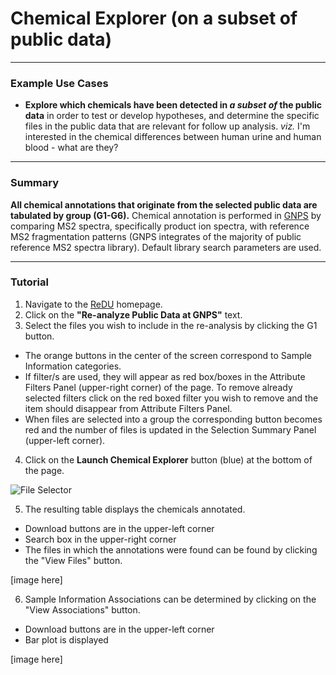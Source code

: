 # Chemical Explorer (on a subset of public data)

---

### Example Use Cases
* **Explore which chemicals have been detected in *a subset of* the public data** in order to test or develop hypotheses, and determine the specific files in the public data that are relevant for follow up analysis. *viz.* I'm interested in the chemical differences between human urine and human blood - what are they?

---

### Summary
**All chemical annotations that originate from the selected public data are tabulated by group (G1-G6).** Chemical annotation is performed in [GNPS](https://gnps.ucsd.edu/ProteoSAFe/static/gnps-splash2.jsp) by comparing MS2 spectra, specifically product ion spectra, with reference MS2 fragmentation patterns (GNPS integrates of the majority of public reference MS2 spectra library). Default library search parameters are used.

---

### Tutorial
 1. Navigate to the [ReDU](https://redu.ucsd.edu/) homepage.
 2. Click on the **"Re-analyze Public Data at GNPS"** text.
 3. Select the files you wish to include in the re-analysis by clicking the G1 button.
   - The orange buttons in the center of the screen correspond to Sample Information categories.
   - If filter/s are used, they will appear as red box/boxes in the Attribute Filters Panel (upper-right corner) of the page. To remove already selected filters click on the red boxed filter you wish to remove and the item should disappear from Attribute Filters Panel.
   - When files are selected into a group the corresponding button becomes red and the number of files is updated in the Selection Summary Panel (upper-left corner).
 4. Click on the **Launch Chemical Explorer** button (blue) at the bottom of the page.
  
 ![File Selector](images/File_Selector.gif)
 
 5. The resulting table displays the chemicals annotated.
   - Download buttons are in the upper-left corner
   - Search box in the upper-right corner
   - The files in which the annotations were found can be found by clicking the "View Files" button.
   
  [image here]
  
 6. Sample Information Associations can be determined by clicking on the "View Associations" button.
   - Download buttons are in the upper-left corner
   - Bar plot is displayed
   
   [image here]
 
